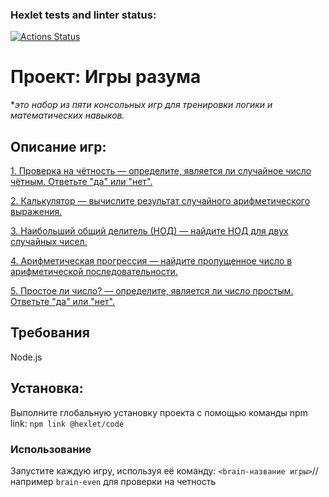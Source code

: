 ### Hexlet tests and linter status:
[![Actions Status](https://github.com/WisdomQuest/frontend-project-44/actions/workflows/hexlet-check.yml/badge.svg)](https://github.com/WisdomQuest/frontend-project-44/actions)

# Проект: Игры разума 
**это набор из пяти консольных игр для тренировки логики и математических навыков.*

## Описание игр:
[1. Проверка на чётность — определите, является ли случайное число чётным. Ответьте "да" или "нет".](https://asciinema.org/a/zNBty6rqBic6N4Zn5Dmt2Sscb)

[2. Калькулятор — вычислите результат случайного арифметического выражения.](https://asciinema.org/a/1gZpYskJ5KBIjVJ1hPz54XRTA)

[3. Наибольший общий делитель (НОД) — найдите НОД для двух случайных чисел.](https://asciinema.org/a/71IF0vgTroz1mKOkWNXso17kC)

[4. Арифметическая прогрессия — найдите пропущенное число в арифметической последовательности.](https://asciinema.org/a/25qN41IugvU3deXO70Rq9PAGq)

[5. Простое ли число? — определите, является ли число простым. Ответьте "да" или "нет".](https://asciinema.org/a/gyUhtJxKZVqdo0qDGTZrCiMtm)

## Требования
Node.js

## Установка: 
Выполните глобальную установку проекта с помощью команды npm link:
`npm link @hexlet/code`

### Использование
Запустите каждую игру, используя её команду:
`<brain-название игры>`// например `brain-even` для проверки на четность